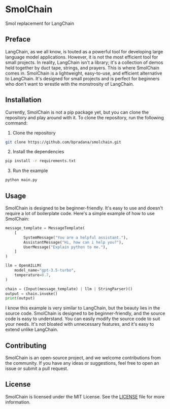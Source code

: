 # SmolChain
Smol replacement for LangChain

## Preface
LangChain, as we all know, is touted as a powerful tool for developing large language model applications. However, it is not the most efficient tool for small projects. In reality, LangChain isn't a library; it's a collection of demos held together by duct tape, strings, and prayers. This is where SmolChain comes in. SmolChain is a lightweight, easy-to-use, and efficient alternative to LangChain. It's designed for small projects and is perfect for beginners who don't want to wrestle with the monstrosity of LangChain.

## Installation
Currently, SmolChain is not a pip package yet, but you can clone the repository and play around with it. To clone the repository, run the following command:
1. Clone the repository
```bash
git clone https://github.com/bpradana/smolchain.git
```
2. Install the dependencies
```bash
pip install -r requirements.txt
```
3. Run the example
```bash
python main.py
```

## Usage
SmolChain is designed to be beginner-friendly. It's easy to use and doesn't require a lot of boilerplate code. Here's a simple example of how to use SmolChain:

```python
message_template = MessageTemplate(
    [
        SystemMessage("You are a helpful assistant."),
        AssistantMessage("Hi, how can i help you?"),
        UserMessage("Explain python to me."),
    ]
)

llm = OpenAILLM(
    model_name="gpt-3.5-turbo",
    temperature=0.7,
)

chain = (Input(message_template) | llm | StringParser)()
output = chain.invoke()
print(output)
```

I know this example is very similar to LangChain, but the beauty lies in the source code. SmolChain is designed to be beginner-friendly, and the source code is easy to understand. You can easily modify the source code to suit your needs. It's not bloated with unnecessary features, and it's easy to extend unlike LangChain.

## Contributing
SmolChain is an open-source project, and we welcome contributions from the community. If you have any ideas or suggestions, feel free to open an issue or submit a pull request.

## License
SmolChain is licensed under the MIT License. See the [LICENSE](LICENSE) file for more information.
```

